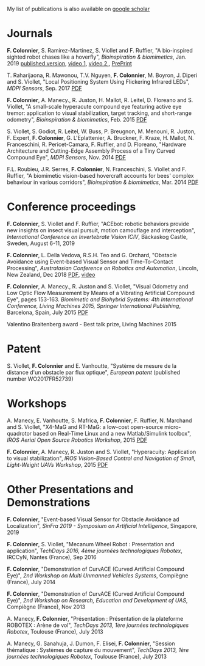 <!--
.. title: Publications
.. slug: publications
.. date: 2019-05-03 17:36:17 UTC+08:00
.. tags: 
.. category: 
.. link: 
.. description: 
.. type: text
-->

My list of publications is also available on <a href="https://scholar.google.com.sg/citations?hl=en&user=sxMxQZoAAAAJ" target="_blank"> google scholar</a>

<h1> Journals </h1>

<b>F. Colonnier</b>, S. Ramirez-Martinez, S. Viollet and F. Ruffier, "A bio-inspired sighted robot chases like a hoverfly", <i>Bioinspiration & biomimetics</i>, Jan. 2019 
<a href="https://iopscience.iop.org/article/10.1088/1748-3190/aaffa4/pdf" target="_blank"> published version</a>, 
<a href="https://youtu.be/kdjJ6t7d2pM" target="_blank"> video 1</a>, 
<a href="https://youtu.be/fciQr0o0G7g" target="_blank"> video 2 </a>, 
<a href="./../files/B_B_ACEbot_PrePrint.pdf"> PrePrint</a>

T. Raharijaona, R. Mawonou, T.V. Nguyen, <b>F. Colonnier</b>, M. Boyron, J. Diperi and S. Viollet, "Local Positioning System Using Flickering Infrared LEDs", <i>MDPI Sensors</i>, Sep. 2017
<a href="https://www.mdpi.com/1424-8220/17/11/2518/pdf" target="_blank"> PDF </a>

<b>F. Colonnier</b>, A. Manecy., R. Juston, H. Mallot, R. Leitel, D. Floreano and S. Viollet, "A small-scale hyperacute compound eye featuring active eye tremor: application to visual stabilization, target tracking, and short-range odometry", <i>Bioinspiration & biomimetics</i>, Feb. 2015 <a href="https://iopscience.iop.org/article/10.1088/1748-3190/10/2/026002/pdf" target="_blank"> PDF </a>

S. Viollet, S.  Godiot, R. Leitel, W. Buss, P. Breugnon, M. Menouni, R. Juston, F. Expert, <b>F. Colonnier</b>, G. L'Eplattenier, A. Bruckner, F. Kraze, H. Mallot, N. Franceschini, R. Pericet-Camara, F. Ruffier, and D. Floreano, "Hardware Architecture and Cutting-Edge Assembly Process of a Tiny Curved Compound Eye", <i>MDPI Sensors</i>, Nov. 2014 <a href=" https://doi.org/10.3390/s141121702" target="_blank"> PDF </a>

F.L. Roubieu, J.R. Serres, <b>F. Colonnier</b>, N. Franceschini, S. Viollet and F. Ruffier,
"A biomimetic vision-based hovercraft accounts for bees' complex behaviour in various corridors",  <i>Bioinspiration & biomimetics</i>, Mar. 2014 <a href="https://iopscience.iop.org/article/10.1088/1748-3182/9/3/036003/pdf" target="_blank"> PDF </a>

<h1> Conference proceedings </h1>

<b>F. Colonnier</b>, S. Viollet and F. Ruffier, "ACEbot: robotic behaviors provide new insights on insect visual pursuit, motion camouflage and interception", <i>International Conference on Invertebrate Vision ICIV</i>, Bäckaskog Castle, Sweden, August 6-11, 2019

<b>F. Colonnier</b>, L. Della Vedova, R.S.H. Teo and G. Orchard, "Obstacle Avoidance using Event-based Visual Sensor and Time-To-Contact Processing", <i>Australasian Conference on Robotics and Automation</i>, Lincoln, New Zealand, Dec 2018 <a href="https://ssl.linklings.net/conferences/acra/acra2018_proceedings/views/includes/files/pap104s1-file1.pdf" target="_blank"> PDF</a>, <a href="https://linklings.s3.amazonaws.com/organizations/acra/acra2018/submissions/stype101/UGjfY-pap104s1-file2.mp4" target="_blank"> video</a>

<b>F. Colonnier</b>, A. Manecy., R. Juston and S. Viollet, "Visual Odometry and Low Optic Flow Measurement by Means of a Vibrating Artificial Compound Eye", pages 153-163. <i>Biomimetic and Biohybrid Systems: 4th International Conference, Living Machines 2015, Springer International Publishing</i>, Barcelona, Spain, July 2015
<a href="https://www.researchgate.net/profile/Stephane_Viollet/publication/300636423_Visual_Odometry_and_Low_Optic_Flow_Measurement_by_Means_of_a_Vibrating_Artificial_Compound_Eye/links/57d9157c08ae6399a39a8f64/Visual-Odometry-and-Low-Optic-Flow-Measurement-by-Means-of-a-Vibrating-Artificial-Compound-Eye.pdf" target="_blank"> PDF</a>

Valentino Braitenberg award - Best talk prize, Living Machines 2015

<h1>Patent</h1>

S. Viollet, <b>F. Colonnier</b> and E. Vanhoutte, "Système de mesure de la distance d'un obstacle par flux optique", <i>European patent</i> (published number WO2017FR52739)

<h1>Workshops</h1>
A. Manecy, E. Vanhoutte, S. Mafrica, <b>F. Colonnier</b>, F. Ruffier, N. Marchand and S. Viollet, "X4-MaG and RT-MaG: a low-cost open-source micro-quadrotor based on Real-Time Linux and a new Matlab/Simulink toolbox", <i>IROS Aerial Open Source Robotics Workshop</i>, 2015 <a href="./../files/Abstract_IROS_X4.pdf"> PDF </a>

<b>F. Colonnier</b>, A. Manecy, R. Juston and S. Viollet, "Hyperacuity: Application to visual stabilization",
<i>IROS Vision-Based Control and Navigation of Small, Light-Weight UAVs Workshop</i>, 2015 <a href="./../files/Abstract_IROS_HyperRob.pdf"> PDF </a>

<h1>Other Presentations and Demonstrations</h1>

<b>F. Colonnier</b>, "Event-based Visual Sensor for Obstacle Avoidance ad Localization", <i>SinFra 2019 - Symposium on Artificial Intelligence</i>, Singapore, 2019 

<b>F. Colonnier</b>, S. Viollet, "Mecanum Wheel Robot : Presentation and application", <i>TechDays 2016, 4ème journées technologiques Robotex</i>, IRCCyN, Nantes (France), Sep 2016

<b>F. Colonnier</b>, "Demonstration of CurvACE (Curved Artificial Compound Eye)", <i>2nd Workshop on Multi Unmanned Vehicles Systems</i>, Compiègne (France), July 2014

<b>F. Colonnier</b>, "Demonstration of CurvACE (Curved Artificial Compound Eye)", <i>2nd Workshop on Research, Education and Development of UAS</i>, Compiègne (France), Nov 2013

A. Manecy, <b>F. Colonnier</b>, "Présentation : Présentation de la plateforme ROBOTEX : Arène de vol", <i>TechDays 2013, 1ère journées technologiques Robotex</i>, Toulouse (France), July 2013

A. Manecy, G. Sanahuja, J. Dumon, F. Elisei, <b>F. Colonnier</b>, "Session thématique : Systèmes de capture du mouvement", <i>TechDays 2013, 1ère journées technologiques Robotex</i>, Toulouse (France), July 2013

